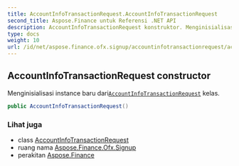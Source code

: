 ```yaml
---
title: AccountInfoTransactionRequest.AccountInfoTransactionRequest
second_title: Aspose.Finance untuk Referensi .NET API
description: AccountInfoTransactionRequest konstruktor. Menginisialisasi instance baru dariAccountInfoTransactionRequest kelas.
type: docs
weight: 10
url: /id/net/aspose.finance.ofx.signup/accountinfotransactionrequest/accountinfotransactionrequest/
---
```

## AccountInfoTransactionRequest constructor

Menginisialisasi instance baru dari[`AccountInfoTransactionRequest`](../) kelas.

```csharp
public AccountInfoTransactionRequest()
```

### Lihat juga

* class [AccountInfoTransactionRequest](../)
* ruang nama [Aspose.Finance.Ofx.Signup](../../accountinfotransactionrequest/)
* perakitan [Aspose.Finance](../../../)


